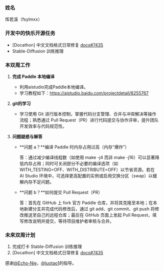 ### 姓名

恽若溪（fsylmxx）

### 开发中的快乐开源任务
- [Docathon] 中文文档格式日常修复 [docs#7435](https://github.com/PaddlePaddle/docs/issues/7435)
- Stable-Diffusion 训练推理

### 本双周工作

1. **完成 Paddle 本地编译**

   - 利用aistudio完成Paddle本地编译。
   - 学习教程如下：https://aistudio.baidu.com/projectdetail/8255767

2. **git的学习**

   - 学习使用 Git 进行版本控制，掌握代码分支管理、合并与冲突解决等操作流程；熟悉通过 Pull Request（PR）进行代码提交与协作评审，提升团队开发效率与代码规范性。

3. **问题疑惑与解答**

   - **问题 a？**编译 Paddle 时内存占用过高（内存“爆炸”）

     答：通过减少编译线程数（如使用 make -j4 而非 make -j16）可以显著降低内存占用；同时可关闭部分不必要的编译选项（如 WITH_TESTING=OFF、WITH_DISTRIBUTE=OFF）以节省资源。若在 AI Studio 环境中，可选择更高配置的实例或启用交换分区（swap）以缓解内存不足问题。

   - **问题 b？**如何提交 Pull Request（PR）

     答：首先在 GitHub 上 fork 官方 Paddle 仓库，并将其克隆至本地；在本地新建分支并完成代码修改后，通过 git add、git commit、git push 将修改推送至自己的远程仓库；最后在 GitHub 页面上发起 Pull Request，填写修改说明并提交，等待项目维护者审核与合并。

### 未来双周计划

1. 完成打卡 Stable-Diffusion 训练推理
2. [Docathon] 中文文档格式日常修复 [docs#7435](https://github.com/PaddlePaddle/docs/issues/7435)

感谢[@Echo-Nie](https://github.com/Echo-Nie)，[@luotao1](https://github.com/luotao1)的指导。
